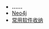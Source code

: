 <!-- 侧边栏 -->
* **......**
* [Neo4j](the_document/neo4j.md)  
* [常用软件收纳](the_document/softwareStorage.md)